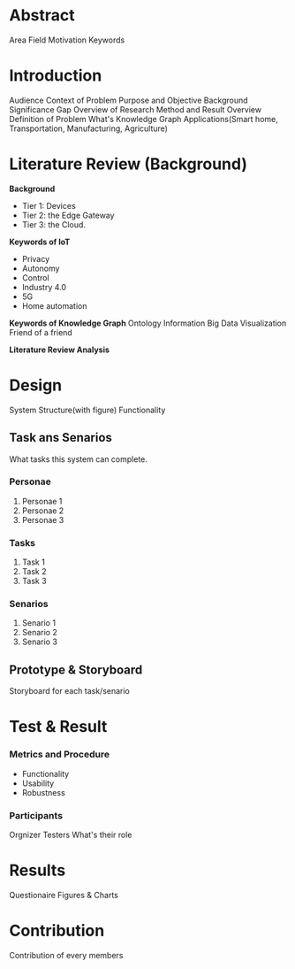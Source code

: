 # Abstract
Area
Field
Motivation
Keywords

# Introduction
Audience
Context of Problem
Purpose and Objective
Background
Significance
Gap
Overview of Research
Method and Result Overview
Definition of Problem
What's Knowledge Graph
Applications(Smart home, Transportation, Manufacturing, Agriculture)

# Literature Review (Background)
**Background**
* Tier 1: Devices
* Tier 2: the Edge Gateway
* Tier 3: the Cloud.


**Keywords of IoT**
* Privacy
* Autonomy
* Control
* Industry 4.0
* 5G
* Home automation

**Keywords of Knowledge Graph**
Ontology
Information 
Big Data
Visualization
Friend of a friend

**Literature Review Analysis**


# Design
System Structure(with figure)
Functionality


## Task ans Senarios
What tasks this system can complete.
### Personae
1. Personae 1
2. Personae 2
3. Personae 3

### Tasks
1. Task 1
2. Task 2
3. Task 3

### Senarios
1. Senario 1
2. Senario 2
3. Senario 3


## Prototype & Storyboard
Storyboard for each task/senario


# Test & Result
### Metrics and Procedure
* Functionality
* Usability
* Robustness

### Participants
Orgnizer
Testers
What's their role


# Results
Questionaire
Figures & Charts


# Contribution
Contribution of every members



